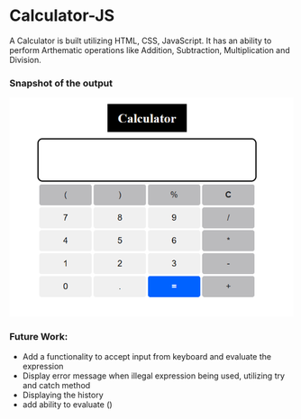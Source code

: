 # Calculator-JS

A Calculator is built utilizing HTML, CSS, JavaScript. It has an ability to perform Arthematic operations like Addition, Subtraction, Multiplication and Division.

### Snapshot of the output
![Snapshot of the Result](/Snapshot.png)

### Future Work:
<ul>
<li>Add a functionality to accept input from keyboard and evaluate the expression </li>
<li>Display error message when illegal expression being used, utilizing try and catch method </li>
<li>Displaying the history </li>
<li>add ability to evaluate () </li>
</ul>
